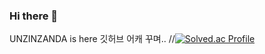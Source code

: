 ### Hi there 👋
UNZINZANDA is here
깃허브 어캐 꾸며..
//[![Solved.ac Profile](http://mazassumnida.wtf/api/v2/generate_badge?boj=cocktail12)](https://solved.ac/cocktail12/)
<!--
**unzinzanda/unzinzanda** is a ✨ _special_ ✨ repository because its `README.md` (this file) appears on your GitHub profile.

Here are some ideas to get you started:

- 🔭 I’m currently working on ...
- 🌱 I’m currently learning ...
- 👯 I’m looking to collaborate on ...
- 🤔 I’m looking for help with ...
- 💬 Ask me about ...
- 📫 How to reach me: ...
- 😄 Pronouns: ...
- ⚡ Fun fact: ...
-->
